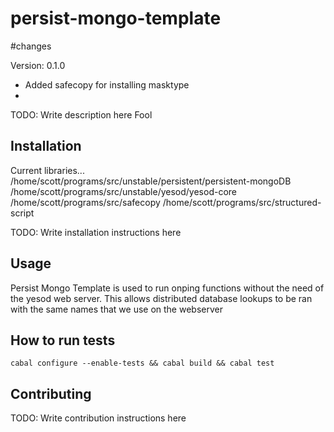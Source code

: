 # persist-mongo-template

#changes

Version:                0.1.0
  + Added safecopy for installing masktype
  + 




TODO: Write description here Fool

## Installation

Current libraries... 
/home/scott/programs/src/unstable/persistent/persistent-mongoDB
/home/scott/programs/src/unstable/yesod/yesod-core
/home/scott/programs/src/safecopy
/home/scott/programs/src/structured-script

TODO: Write installation instructions here

## Usage

Persist Mongo Template is used to run onping functions without the need of the yesod web server.
This allows distributed database lookups to be ran with the same names that we use on the webserver

## How to run tests

```
cabal configure --enable-tests && cabal build && cabal test
```

## Contributing

TODO: Write contribution instructions here

